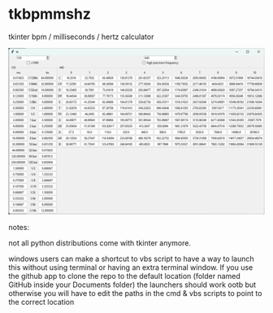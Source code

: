 # tkbpmmshz
tkinter bpm / milliseconds / hertz calculator

![screenshot](https://github.com/dustractor/tkbpmmshz/blob/main/Screenshot.png)

notes:

not all python distributions come with tkinter anymore.

windows users can make a shortcut to vbs script to have a way to launch this without using terminal or having an extra terminal window. If you use the github app to clone the repo to the default location (folder named GitHub inside your Documents folder) the launchers should work ootb but otherwise you will have to edit the paths in the cmd & vbs scripts to point to the correct location

